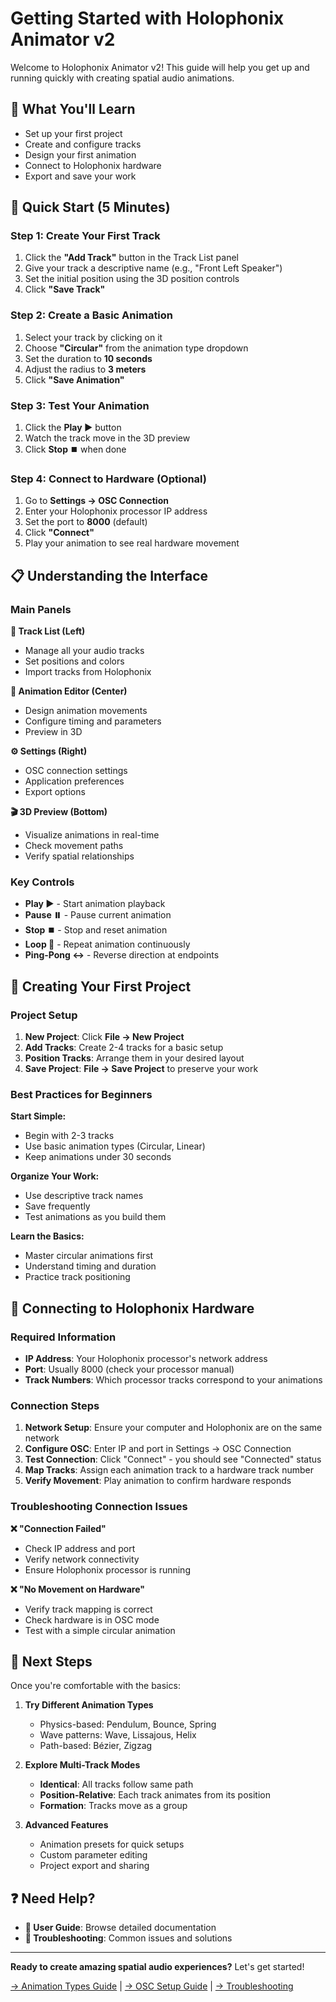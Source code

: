 # Getting Started with Holophonix Animator v2

Welcome to Holophonix Animator v2! This guide will help you get up and running quickly with creating spatial audio animations.

## 🎯 What You'll Learn

- Set up your first project
- Create and configure tracks
- Design your first animation
- Connect to Holophonix hardware
- Export and save your work

## 🚀 Quick Start (5 Minutes)

### Step 1: Create Your First Track
1. Click the **"Add Track"** button in the Track List panel
2. Give your track a descriptive name (e.g., "Front Left Speaker")
3. Set the initial position using the 3D position controls
4. Click **"Save Track"**

### Step 2: Create a Basic Animation
1. Select your track by clicking on it
2. Choose **"Circular"** from the animation type dropdown
3. Set the duration to **10 seconds**
4. Adjust the radius to **3 meters**
5. Click **"Save Animation"**

### Step 3: Test Your Animation
1. Click the **Play ▶️** button
2. Watch the track move in the 3D preview
3. Click **Stop ⏹️** when done

### Step 4: Connect to Hardware (Optional)
1. Go to **Settings → OSC Connection**
2. Enter your Holophonix processor IP address
3. Set the port to **8000** (default)
4. Click **"Connect"**
5. Play your animation to see real hardware movement

## 📋 Understanding the Interface

### Main Panels

**🎵 Track List (Left)**
- Manage all your audio tracks
- Set positions and colors
- Import tracks from Holophonix

**🎨 Animation Editor (Center)**
- Design animation movements
- Configure timing and parameters
- Preview in 3D

**⚙️ Settings (Right)**
- OSC connection settings
- Application preferences
- Export options

**🎬 3D Preview (Bottom)**
- Visualize animations in real-time
- Check movement paths
- Verify spatial relationships

### Key Controls

- **Play ▶️** - Start animation playback
- **Pause ⏸️** - Pause current animation
- **Stop ⏹️** - Stop and reset animation
- **Loop 🔁** - Repeat animation continuously
- **Ping-Pong ↔️** - Reverse direction at endpoints

## 🎨 Creating Your First Project

### Project Setup
1. **New Project**: Click **File → New Project**
2. **Add Tracks**: Create 2-4 tracks for a basic setup
3. **Position Tracks**: Arrange them in your desired layout
4. **Save Project**: **File → Save Project** to preserve your work

### Best Practices for Beginners

**Start Simple:**
- Begin with 2-3 tracks
- Use basic animation types (Circular, Linear)
- Keep animations under 30 seconds

**Organize Your Work:**
- Use descriptive track names
- Save frequently
- Test animations as you build them

**Learn the Basics:**
- Master circular animations first
- Understand timing and duration
- Practice track positioning

## 🔌 Connecting to Holophonix Hardware

### Required Information
- **IP Address**: Your Holophonix processor's network address
- **Port**: Usually 8000 (check your processor manual)
- **Track Numbers**: Which processor tracks correspond to your animations

### Connection Steps
1. **Network Setup**: Ensure your computer and Holophonix are on the same network
2. **Configure OSC**: Enter IP and port in Settings → OSC Connection
3. **Test Connection**: Click "Connect" - you should see "Connected" status
4. **Map Tracks**: Assign each animation track to a hardware track number
5. **Verify Movement**: Play animation to confirm hardware responds

### Troubleshooting Connection Issues

**❌ "Connection Failed"**
- Check IP address and port
- Verify network connectivity
- Ensure Holophonix processor is running

**❌ "No Movement on Hardware"**
- Verify track mapping is correct
- Check hardware is in OSC mode
- Test with a simple circular animation

## 🎯 Next Steps

Once you're comfortable with the basics:

1. **Try Different Animation Types**
   - Physics-based: Pendulum, Bounce, Spring
   - Wave patterns: Wave, Lissajous, Helix
   - Path-based: Bézier, Zigzag

2. **Explore Multi-Track Modes**
   - **Identical**: All tracks follow same path
   - **Position-Relative**: Each track animates from its position
   - **Formation**: Tracks move as a group

3. **Advanced Features**
   - Animation presets for quick setups
   - Custom parameter editing
   - Project export and sharing

## ❓ Need Help?

- **📖 User Guide**: Browse detailed documentation
- **🔧 Troubleshooting**: Common issues and solutions

---

**Ready to create amazing spatial audio experiences?** Let's get started!

[→ Animation Types Guide](ANIMATION_TYPES.md) | [→ OSC Setup Guide](OSC_SETUP.md) | [→ Troubleshooting](TROUBLESHOOTING.md)
